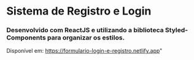 # Sistema de Registro e Login
### Desenvolvido com ReactJS e utilizando a biblioteca Styled-Components para organizar os estilos.
Disponível em: https://formulario-login-e-registro.netlify.app"
